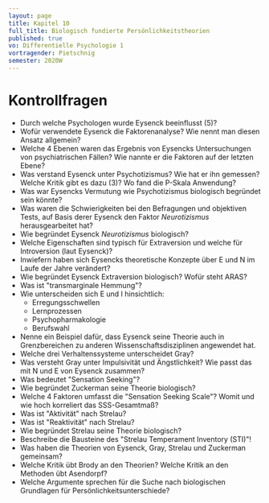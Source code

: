 ```yaml
---
layout: page
title: Kapitel 10
full_title: Biologisch fundierte Persönlichkeitstheorien
published: true
vo: Differentielle Psychologie 1
vortragender: Pietschnig
semester: 2020W
---
```


# Kontrollfragen

* Durch welche Psychologen wurde Eysenck beeinflusst (5)?
* Wofür verwendete Eysenck die Faktorenanalyse? Wie nennt man diesen Ansatz allgemein?
* Welche 4 Ebenen waren das Ergebnis von Eysencks Untersuchungen von psychiatrischen Fällen? Wie nannte er die Faktoren auf der letzten Ebene?
* Was verstand Eysenck unter Psychotizismus? Wie hat er ihn gemessen? Welche Kritik gibt es dazu (3)? Wo fand die P-Skala Anwendung?
* Was war Eysencks Vermutung wie Psychotizismus biologisch begründet sein könnte?
* Was waren die Schwierigkeiten bei den Befragungen und objektiven Tests, auf Basis derer Eysenck den Faktor _Neurotizismus_ herausgearbeitet hat?
* Wie begründet Eysenck _Neurotizismus_ biologisch?
* Welche Eigenschaften sind typisch für Extraversion und welche für Introversion (laut Eysenck)?
* Inwiefern haben sich Eysencks theoretische Konzepte über E und N im Laufe der Jahre verändert?
* Wie begründet Eysenck Extraversion biologisch? Wofür steht ARAS?
* Was ist "transmarginale Hemmung"?
* Wie unterscheiden sich E und I hinsichtlich:
  * Erregungsschwellen
  * Lernprozessen
  * Psychopharmakologie
  * Berufswahl
* Nenne ein Beispiel dafür, dass Eysenck seine Theorie auch in Grenzbereichen zu anderen Wissenschaftsdisziplinen angewendet hat.
* Welche drei Verhaltenssysteme unterscheidet Gray?
* Was versteht Gray unter Impulsivität und Ängstlichkeit? Wie passt das mit N und E von Eysenck zusammen?
* Was bedeutet "Sensation Seeking"?
* Wie begründet Zuckerman seine Theorie biologisch?
* Welche 4 Faktoren umfasst die "Sensation Seeking Scale"? Womit und wie hoch korreliert das SSS-Gesamtmaß?
* Was ist "Aktivität" nach Strelau?
* Was ist "Reaktivität" nach Strelau?
* Wie begründet Strelau seine Theorie biologisch?
* Beschreibe die Bausteine des "Strelau Temperament Inventory (STI)"!
* Was haben die Theorien von Eysenck, Gray, Strelau und Zuckerman gemeinsam?
* Welche Kritik übt Brody an den Theorien? Welche Kritik an den Methoden übt Asendorpf?
* Welche Argumente sprechen für die Suche nach biologischen Grundlagen für Persönlichkeitsunterschiede?
